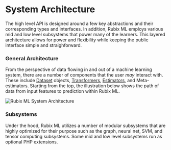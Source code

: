 # System Architecture
The high level API is designed around a few key abstractions and their corresponding types and interfaces. In addition, Rubix ML employs various mid and low level subsystems that power many of the learners. This layered architecture allows for power and flexibility while keeping the public interface simple and straighforward.

### General Architecture
From the perspective of data flowing in and out of a machine learning system, there are a number of components that the user *may* interact with. These include [Dataset](./datasets/api.md) objects, [Transformers](./transformers/api.md), [Estimators](estimator.md), and Meta-estimators. Starting from the top, the illustration below shows the path of data from input features to prediction within Rubix ML.

![Rubix ML System Architecture](https://raw.githubusercontent.com/RubixML/RubixML/master/docs/img/rubix-ml-system-architecture.svg?sanitize=true)

### Subsystems
Under the hood, Rubix ML utilizes a number of modular subsystems that are highly optimized for their purpose such as the graph, neural net, SVM, and tensor computing subsystems. Some mid and low level subsystems run as optional PHP extensions.